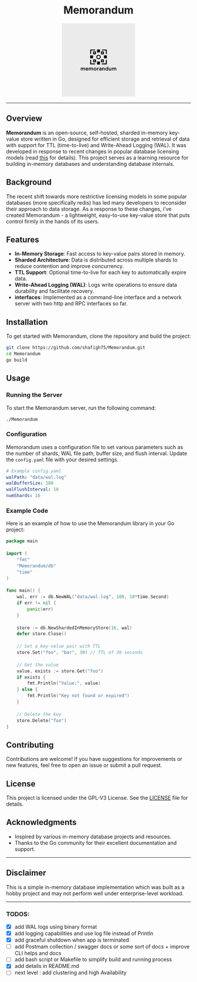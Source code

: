 <p align="center">
  <h1 align="center">Memorandum</h1>
</p>
<p align="center">
  <img src="original.png" alt="Memorandum logo" width="200"/>
</p>
<hr>

## Overview
**Memorandum** is an open-source, self-hosted, sharded in-memory key-value store written in Go, designed for efficient storage and retrieval of data with support for TTL (time-to-live) and Write-Ahead Logging (WAL). It was developed in response to recent changes in popular database licensing models (read [this](https://www.theregister.com/2024/03/22/redis_changes_license/) for details). This project serves as a learning resource for building in-memory databases and understanding database internals.

## Background

The recent shift towards more restrictive licensing models in some popular databases (more specifically redis) has led many developers to reconsider their approach to data storage. As a response to these changes, i've created Memorandum - a lightweight, easy-to-use key-value store that puts control firmly in the hands of its users. 

## Features
- **In-Memory Storage**: Fast access to key-value pairs stored in memory.
- **Sharded Architecture**: Data is distributed across multiple shards to reduce contention and improve concurrency.
- **TTL Support**: Optional time-to-live for each key to automatically expire data.
- **Write-Ahead Logging (WAL)**: Logs write operations to ensure data durability and facilitate recovery.
- **interfaces**: Implemented as a command-line interface and a network server with two http and RPC interfaces so far.

## Installation
To get started with Memorandum, clone the repository and build the project:

```sh
git clone https://github.com/shafigh75/Memorandum.git
cd Memorandum
go build
```

## Usage
### Running the Server
To start the Memorandum server, run the following command:

```sh
./Memorandum
```

### Configuration
Memorandum uses a configuration file to set various parameters such as the number of shards, WAL file path, buffer size, and flush interval. Update the `config.yaml` file with your desired settings.

```yaml
# Example config.yaml
walPath: "data/wal.log"
walBufferSize: 100
walFlushInterval: 10
numShards: 16
```

### Example Code
Here is an example of how to use the Memorandum library in your Go project:

```go
package main

import (
    "fmt"
    "Memorandum/db"
    "time"
)

func main() {
    wal, err := db.NewWAL("data/wal.log", 100, 10*time.Second)
    if err != nil {
        panic(err)
    }

    store := db.NewShardedInMemoryStore(16, wal)
    defer store.Close()

    // Set a key-value pair with TTL
    store.Set("foo", "bar", 30) // TTL of 30 seconds

    // Get the value
    value, exists := store.Get("foo")
    if exists {
        fmt.Println("Value:", value)
    } else {
        fmt.Println("Key not found or expired")
    }

    // Delete the key
    store.Delete("foo")
}
```

## Contributing
Contributions are welcome! If you have suggestions for improvements or new features, feel free to open an issue or submit a pull request.

## License
This project is licensed under the GPL-V3 License. See the [LICENSE](LICENSE) file for details.

## Acknowledgments
- Inspired by various in-memory database projects and resources.
- Thanks to the Go community for their excellent documentation and support.

---


## Disclaimer
This is a simple in-memory database implementation which was built as a hobby project and may not perform well under enterprise-level workload.


<hr>

### TODOS:
- [x] add WAL logs using binary format
- [x] add logging capabilities and use log file instead of Println
- [x] add graceful shutdown when app is terminated
- [ ] add Postmam collection / swagger docs or some sort of docs + improve CLI helps and docs
- [ ] add bash script or Makefile to simplify build and running process
- [x] add details in README.md
- [ ] next level : add clustering and high Availability
